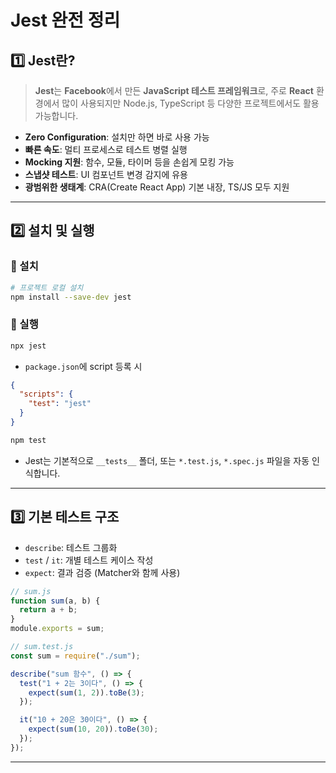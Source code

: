 # Jest 완전 정리

## 1️⃣ Jest란?
> **Jest**는 **Facebook**에서 만든 **JavaScript 테스트 프레임워크**로, 주로 **React** 환경에서 많이 사용되지만 Node.js, TypeScript 등 다양한 프로젝트에서도 활용 가능합니다.

- **Zero Configuration**: 설치만 하면 바로 사용 가능
- **빠른 속도**: 멀티 프로세스로 테스트 병렬 실행
- **Mocking 지원**: 함수, 모듈, 타이머 등을 손쉽게 모킹 가능
- **스냅샷 테스트**: UI 컴포넌트 변경 감지에 유용
- **광범위한 생태계**: CRA(Create React App) 기본 내장, TS/JS 모두 지원

---

## 2️⃣ 설치 및 실행
### 🔹 설치
```bash
# 프로젝트 로컬 설치
npm install --save-dev jest
```

### 🔹 실행
```bash
npx jest
```

- `package.json`에 script 등록 시

```json
{
  "scripts": {
    "test": "jest"
  }
}
```
```bash
npm test
```
- Jest는 기본적으로 `__tests__` 폴더, 또는 `*.test.js`, `*.spec.js` 파일을 자동 인식합니다.

---

## 3️⃣ 기본 테스트 구조
- `describe`: 테스트 그룹화
- `test` / `it`: 개별 테스트 케이스 작성
- `expect`: 결과 검증 (Matcher와 함께 사용) 
```js
// sum.js
function sum(a, b) {
  return a + b;
}
module.exports = sum;

// sum.test.js
const sum = require("./sum");

describe("sum 함수", () => {
  test("1 + 2는 3이다", () => {
    expect(sum(1, 2)).toBe(3);
  });

  it("10 + 20은 30이다", () => {
    expect(sum(10, 20)).toBe(30);
  });
});
```

---